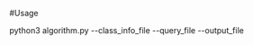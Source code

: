 #Usage

python3 algorithm.py --class_info_file <path to class info json file> --query_file <path to query json file> --output_file <path to output json file>

